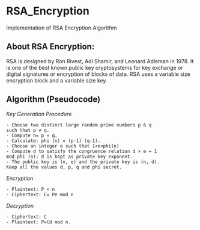 # RSA_Encryption
Implementation of RSA Encryption Algorithm

## About RSA Encryption:
  <p> RSA is designed by Ron Rivest, Adi Shamir, and Leonard
Adleman in 1978. It is one of the best known public key
cryptosystems for key exchange or digital signatures or
encryption of blocks of data. RSA uses a variable size
    encryption block and a variable size key. </p>
  
## Algorithm (Pseudocode)

_Key Generation Procedure_
```
- Choose two distinct large random prime numbers p & q
such that p ≠ q.
- Compute n= p × q.
- Calculate: phi (n) = (p-1) (q-1).
- Choose an integer e such that 1<e<phi(n)
- Compute d to satisfy the congruence relation d × e = 1
mod phi (n); d is kept as private key exponent.
- The public key is (n, e) and the private key is (n, d).
Keep all the values d, p, q and phi secret.
```
_Encryption_
```
- Plaintext: P < n
- Ciphertext: C= Pe mod n
```
_Decryption_
```
- Ciphertext: C
- Plaintext: P=Cd mod n.
```
